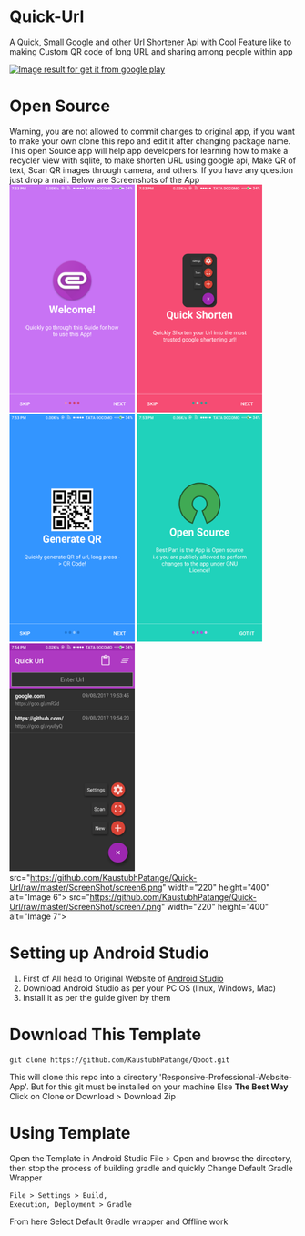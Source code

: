 # Quick-Url
A Quick, Small Google and other Url Shortener Api with Cool Feature like to making Custom QR code of long URL and sharing among people within app

<a href="https://play.google.com/store/apps/details?id=com.kpstv.quickurl"><img class="irc_mi aligncenter" src="https://upload.wikimedia.org/wikipedia/commons/thumb/c/cd/Get_it_on_Google_play.svg/2000px-Get_it_on_Google_play.svg.png" alt="Image result for get it from google play" width="305" height="90" /></a> 

# Open Source 
Warning, you are not allowed to commit changes to original app, if you want to make your own clone this repo and edit it after changing package name. This open Source app will help app developers for learning how to make a recycler view with sqlite, to make shorten URL using google api, Make QR of text, Scan QR images through camera, and others. If you have any question just drop a mail. Below are Screenshots of the App
 <img src="https://github.com/KaustubhPatange/Quick-Url/raw/master/ScreenShot/screen1.png" width="220" height="400" alt="Image 1"> <img src="https://github.com/KaustubhPatange/Quick-Url/raw/master/ScreenShot/screen2.png" width="220" height="400" alt="Image 2"> <img src="https://github.com/KaustubhPatange/Quick-Url/raw/master/ScreenShot/screen3.png" width="220" height="400" alt="Image 3"> <img src="https://github.com/KaustubhPatange/Quick-Url/raw/master/ScreenShot/screen4.png" width="220" height="400" alt="Image 4"> <img src="https://github.com/KaustubhPatange/Quick-Url/raw/master/ScreenShot/screen5.png" width="220" height="400" alt="Image 5">
src="https://github.com/KaustubhPatange/Quick-Url/raw/master/ScreenShot/screen6.png" width="220" height="400" alt="Image 6">
src="https://github.com/KaustubhPatange/Quick-Url/raw/master/ScreenShot/screen7.png" width="220" height="400" alt="Image 7">
# Setting up Android Studio 
1. First of All head to Original Website of <a href="https://developer.android.com/studio/index.html">Android Studio</a> 
2. Download Android Studio as per your PC OS (linux, Windows, Mac) 
3. Install it as per the guide given by them 
# Download This Template 
<pre><code>git clone https://github.com/KaustubhPatange/Qboot.git</code></pre> 
This will clone this repo into a directory 'Responsive-Professional-Website-App'. But for this git must be installed on your machine Else <b>The Best Way</b> Click on Clone or Download > Download Zip 
# Using Template 
Open the Template in Android Studio File > Open and browse the directory, then stop the process of building gradle and quickly Change Default Gradle Wrapper <pre><code>File > Settings > Build, Execution, Deployment > Gradle</code></pre> 
From here Select Default Gradle wrapper and Offline work


